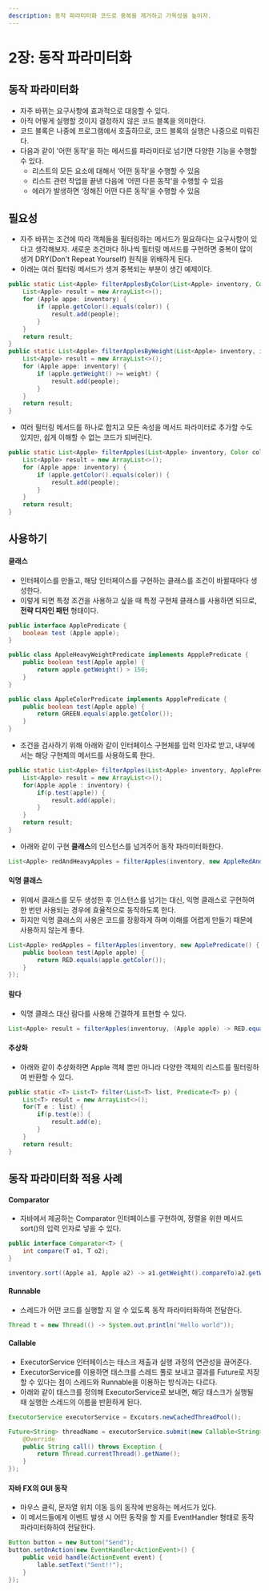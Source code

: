 ```yaml
---
description: 동작 파라미터화 코드로 중복을 제거하고 가독성을 높이자.
---
```


# 2장: 동작 파라미터화

## 동작 파라미터화

* 자주 바뀌는 요구사항에 효과적으로 대응할 수 있다.
* 아직 어떻게 실행할 것이지 결정하지 않은 코드 블록을 의미한다.
* 코드 블록은 나중에 프로그램에서 호출하므로, 코드 블록의 실행은 나중으로 미뤄진다.
* 다음과 같이 '어떤 동작'을 하는 메서드를 파라미터로 넘기면 다양한 기능을 수행할 수 있다.
  * 리스트의 모든 요소에 대해서 ‘어떤 동작'을 수행할 수 있음
  * 리스트 관련 작업을 끝낸 다음에 ‘어떤 다른 동작'을 수행할 수 있음
  * 에러가 발생하면 ‘정해진 어떤 다른 동작'을 수행할 수 있음

## 필요성

* 자주 바뀌는 조건에 따라 객체들을 필터링하는 메서드가 필요하다는 요구사항이 있다고 생각해보자. 새로운 조건마다 하나씩 필터링 메서드를 구현하면 중복이 많이 생겨 DRY(Don't Repeat Yourself) 원칙을 위배하게 된다.
* 아래는 여러 필터링 메서드가 생겨 중복되는 부분이 생긴 예제이다.

```java
public static List<Apple> filterApplesByColor(List<Apple> inventory, Color color) {
	List<Apple> result = new ArrayList<>();
	for (Apple appe: inventory) {
		if (apple.getColor().equals(color)) {
			result.add(people);
		}
	}
	return result;
}
public static List<Apple> filterApplesByWeight(List<Apple> inventory, int weight) {
	List<Apple> result = new ArrayList<>();
	for (Apple appe: inventory) {
		if (apple.getWeight() >= weight) {
			result.add(people);
		}
	}
	return result;
}
```

* 여러 필터링 메서드를 하나로 합치고 모든 속성을 메서드 파라미터로 추가할 수도 있지만, 쉽게 이해할 수 없는 코드가 되버린다.

```java
public static List<Apple> filterApples(List<Apple> inventory, Color color, int weight, boolean flag**)
	List<Apple> result = new ArrayList<>();
	for (Apple appe: inventory) {
		if (apple.getColor().equals(color)) {
			result.add(people);
		}
	}
	return result;
}
```

## 사용하기

#### 클래스

* 인터페이스를 만들고, 해당 인터페이스를 구현하는 클래스를 조건이 바뀔때마다 생성한다.
* 이렇게 되면 특정 조건을 사용하고 싶을 때 특정 구현체 클래스를 사용하면 되므로, **전략 디자인 패턴** 형태이다.

```java
public interface ApplePredicate {
	boolean test (Apple apple);
}

public class AppleHeavyWeightPredicate implements AppplePredicate {
	public boolean test(Apple apple) {
		return apple.getWeight() > 150;
	}
}

public class AppleColorPredicate implements AppplePredicate {
	public boolean test(Apple apple) {
		return GREEN.equals(apple.getColor());
	}
}
```

* 조건을 검사하기 위해 아래와 같이 인터페이스 구현체를 입력 인자로 받고, 내부에서는 해당 구현체의 메서드를 사용하도록 한다.

```java
public static List<Apple> filterApples(List<Apple> inventory, ApplePredicate p) {
	List<Apple> result = new ArrayList<>();
	for(Apple apple : inventory) {
		if(p.test(apple)) {
			result.add(apple);
		}
	}
	return result;
}
```

* 아래와 같이 구현 **클래스**의 인스턴스를 넘겨주어 동작 파라미터화한다.

```java
List<Apple> redAndHeavyApples = filterApples(inventory, new AppleRedAndHeavyPredicate());
```

#### 익명 클래스

* 위에서 클래스를 모두 생성한 후 인스턴스를 넘기는 대신, 익명 클래스로 구현하여 한 번만 사용되는 경우에 효율적으로 동작하도록 한다.
* 하지만 익명 클래스의 사용은 코드를 장황하게 하며 이해를 어렵게 만들기 때문에 사용하지 않는게 좋다.

```java
List<Apple> redApples = filterApples(inventory, new ApplePredicate() {
	public boolean test(Apple apple) {
		return RED.equals(apple.getColor());
	}
});
```

#### 람다

* 익명 클래스 대신 람다를 사용해 간결하게 표현할 수 있다.

```java
List<Apple> result = filterApples(inventoruy, (Apple apple) -> RED.equals(apple.getColor()));
```

#### 추상화

* 아래와 같이 추상화하면 Apple 객체 뿐만 아니라 다양한 객체의 리스트를 필터링하여 반환할 수 있다.

```java
public static <T> List<T> filter(List<T> list, Predicate<T> p) {
	List<T> result = new ArrayList<>();
	for(T e : list) {
		if(p.test(e)) {
			result.add(e);
		}
	}
	return result;
}
```

## 동작 파라미터화 적용 사례

#### Comparator

* 자바에서 제공하는 Comparator 인터페이스를 구현하여, 정렬을 위한 메서드 sort()의 입력 인자로 넣을 수 있다.

```java
public interface Comparator<T> {
	int compare(T o1, T o2);
}
```

```java
inventory.sort((Apple a1, Apple a2) -> a1.getWeight().compareTo)a2.getWeight()));
```

#### Runnable

* 스레드가 어떤 코드를 실행할 지 알 수 있도록 동작 파라미터화하여 전달한다.

```java
Thread t = new Thread(() -> System.out.println("Hello world"));
```

#### Callable

* ExecutorService 인터페이스는 태스크 제출과 실행 과정의 연관성을 끊어준다.
* ExecutorService를 이용하면 태스크를 스레드 풀로 보내고 결과를 Future로 저장할 수 있다는 점이 스레드와 Runnable을 이용하는 방식과는 다르다.
* 아래와 같이 태스크를 정의해 ExecutorService로 보내면, 해당 태스크가 실행될 때 실행한 스레드의 이름을 반환하게 된다.

```java
ExecutorService executorService = Excutors.newCachedThreadPool();

Future<String> threadName = executorService.submit(new Callable<String>() {
	@Override
	public String call() throws Exception {
		return Thread.currentThread().getName();
	}
});
```

#### 자바 FX의 GUI 동작

* 마우스 클릭, 문자열 위치 이동 등의 동작에 반응하는 메서드가 있다.
* 이 메서드들에게 이벤트 발생 시 어떤 동작을 할 지를 EventHandler 형태로 동작 파라미터화하여 전달한다.

```java
Button button = new Button("Send");
button.setOnAction(new EventHandler<ActionEvent>() {
	public void handle(ActionEvent event) {
		lable.setText("Sent!!");
	}
});
```
